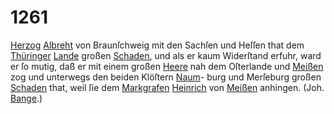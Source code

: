 # 1261

[Herzog](../../register/worte/herzog.md) [Albreht](../../register/worte/albreht.md) von Braunſchweig mit den Sachſen
und Heſſen that dem [Thüringer](../../register/worte/thüringer.md) [Lande](../../register/worte/lande.md) großen [Schaden](../../register/worte/schaden.md),
und als er kaum Widerſtand erfuhr, ward er ſo mutig,
daß er mit einem großen [Heere](../../register/worte/heere.md) nah dem Oſterlande und
[Meißen](../../register/orte/meißen.md) zog und unterwegs den beiden Klöſtern [Naum](../../register/worte/naum.md)-
burg und Merſeburg großen [Schaden](../../register/worte/schaden.md) that, weil ſie dem
[Markgrafen](../../register/worte/markgrafen.md) [Heinrich](../../register/worte/heinrich.md) von [Meißen](../../register/orte/meißen.md) anhingen. (Joh. [Bange](../../register/worte/bange.md).)

